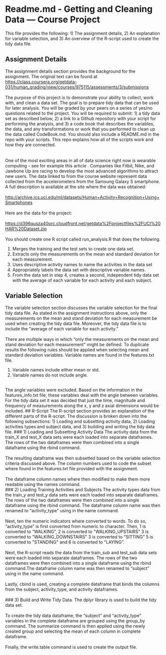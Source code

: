 # Readme.md - Getting and Cleaning Data — Course Project
This file provides the following: 1) The assignment details, 2) An explanation for variable selection, and 3) An overview of the R-script used to create the tidy data file.
## Assignment Details
The assignment details section provides the background for the assignment. The original text can be found at  https://class.coursera.org/getdata-031/human_grading/view/courses/975115/assessments/3/submissions <br />
<br >
The purpose of this project is to demonstrate your ability to collect, work with, and clean a data set. The goal is to prepare tidy data that can be used for later analysis. You will be graded by your peers on a series of yes/no questions related to the project. You will be required to submit: 1) a tidy data set as described below, 2) a link to a Github repository with your script for performing the analysis, and 3) a code book that describes the variables, the data, and any transformations or work that you performed to clean up the data called CodeBook.md. You should also include a README.md in the repo with your scripts. This repo explains how all of the scripts work and how they are connected.<br />  
<br />
One of the most exciting areas in all of data science right now is wearable computing - see for example this article . Companies like Fitbit, Nike, and Jawbone Up are racing to develop the most advanced algorithms to attract new users. The data linked to from the course website represent data collected from the accelerometers from the Samsung Galaxy S smartphone. A full description is available at the site where the data was obtained: <br />
<br />
http://archive.ics.uci.edu/ml/datasets/Human+Activity+Recognition+Using+Smartphones <br /> 
<br />
Here are the data for the project: <br /> 
<br />
https://d396qusza40orc.cloudfront.net/getdata%2Fprojectfiles%2FUCI%20HAR%20Dataset.zip <br />
<br />
You should create one R script called run_analysis.R that does the following.<br />
1. Merges the training and the test sets to create one data set. <br />
2. Extracts only the measurements on the mean and standard deviation for each measurement. <br />
3. Uses descriptive activity names to name the activities in the data set <br />
4. Appropriately labels the data set with descriptive variable names. <br />
5. From the data set in step 4, creates a second, independent tidy data set with the average of each variable for each activity and each subject.

## Variable Selection
The variable selection section discusses the variable selection for the final tidy data file. As stated in the assignment instructions above, only the measurements on the mean and stand deviation for each measurement be used when creating the tidy data file. Moreover, the tidy data file is to include the “average of each variable for each activity.”  <br />
<br />
There are multiple ways in which “only the measurements on the mean and stand deviation for each measurement” might be defined. To duplicate results the following rules should be applied when selecting mean and standard deviation variables. Variable names are found in the features.txt file.<br />
1. Variable names include either mean or std. <br />
2. Variable names do not include angle. <br />
<br />
The angle variables were excluded. Based on the information in the features_info.txt file, these variables deal with the angle between variables. For the tidy data set it was decided that just the time, magnitude and frequency of measurements along the x, y and z axial dimensions would be included.
## R-Script
The R-script section provides an explanation of the different parts of the R-script. The discussion is broken down into the following subsections: 1) Loading and subsetting activity data, 2) Loading activities types and subject data, and 3) building and writing the tidy data file.
### 1) Loading and Subsetting Activity Data
The activity data from the train_X and test_X data sets were each loaded into separate dataframes. The rows of the two dataframes were then combined into a single dataframe using the rbind command.<br /> 
<br />
The resulting dataframe was then subsetted based on the variable selection criteria discussed above. The column numbers used to code the subset where found in the features.txt file provided with the assignment. <br />
<br />
The dataframe column names where then modified to make them more readable using the names command.<br />   
### 2) Loading Training Activities and Subjects
The activity types data from the train_y and test_y data sets were each loaded into separate dataframes. The rows of the two dataframes were then combined into a single dataframe using the rbind command. The dataframe column name was then renamed to “activity_type” using in the name command.<br />
<br />
Next, ten the numeric indicators where converted to words. To do so, “activity_type” is first converted from numeric to character. Then, 1 is converted to ”WALKING”, 2 is converted to "WALKING_UPSTAIRS" 3 is converted to ”WALKING_DOWNSTAIRS" 3 is converted to ”SITTING” 5 is converted to "STANDING" and 6 is converted to "LAYING”.<br />
<br />
Next, the R-script reads the data from the train_sub and test_sub data sets were each loaded into separate dataframes. The rows of the two dataframes were then combined into a single dataframe using the rbind command.The dataframe column name was then renamed to “subject” using in the name command.<br />
<br />
Lastly, cbind is used, creating a complete dataframe that binds the columns from the subject, activity_type, and activity dataframes.<br />
<br />
### 3) Build and Write Tidy Data.
The dplyr library is used to build the tidy data set. <br />
<br />
To create the tidy data dataframe, the “subject” and “activity_type” variables in the complete dataframe are grouped using the group_by command. The summarize command is then applied using the newly created group and selecting the mean of each column in complete dataframe. <br />
<br />
Finally, the write.table command is used to create the output file.

